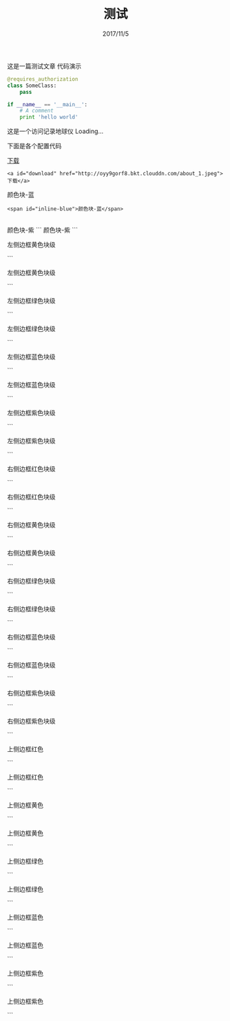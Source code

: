 ﻿---
title: 测试
date: 2017/11/5
categories:
- 
tags:
-  
---

这是一篇测试文章
代码演示

```python
@requires_authorization
class SomeClass:
    pass

if __name__ == '__main__':
    # A comment
    print 'hello world'
```


这是一个访问记录地球仪<i class="fa fa-spinner fa-spin fa-3x fa-fw"></i>
<span class="sr-only">Loading...</span>
<script type="text/javascript" src="//rf.revolvermaps.com/0/0/6.js?i=5fx3g873mf4&amp;m=7&amp;c=e63100&amp;cr1=ffffff&amp;f=arial&amp;l=0&amp;bv=90&amp;lx=-420&amp;ly=420&amp;hi=20&amp;he=7&amp;hc=a8ddff&amp;rs=80" async="async"></script>

<p id="div-border-top-red">下面是各个配置代码</p>

<a id="download" href="http://oyy9gorf8.bkt.clouddn.com/about_1.jpeg">下载</a>
```
<a id="download" href="http://oyy9gorf8.bkt.clouddn.com/about_1.jpeg">下载</a>
```


<span id="inline-blue">颜色块-蓝</span>
```
<span id="inline-blue">颜色块-蓝</span>
```
<br />
<span id="inline-purple">颜色块-紫</span>
```
<span id="inline-purple">颜色块-紫</span>
```
<br />
<p id="div-border-left-yellow">左侧边框黄色块级</p>
```
<p id="div-border-left-yellow">左侧边框黄色块级</p>
```
<br />
<p id="div-border-left-green">左侧边框绿色块级</p>
```
<p id="div-border-left-green">左侧边框绿色块级</p>
```
<br />
<p id="div-border-left-blue">左侧边框蓝色块级</p>
```
<p id="div-border-left-blue">左侧边框蓝色块级</p>
```
 
<p id="div-border-left-purple">左侧边框紫色块级</p>
```
<p id="div-border-left-purple">左侧边框紫色块级</p>
```
<br />
<p id="div-border-right-red">右侧边框红色块级</p>
```
<p id="div-border-right-red">右侧边框红色块级</p>
```
 <br />
<p id="div-border-right-yellow">右侧边框黄色块级</p>
```
<p id="div-border-right-yellow">右侧边框黄色块级</p>
```
 <br />
<p id="div-border-right-green">右侧边框绿色块级</p>
```
<p id="div-border-right-green">右侧边框绿色块级</p>
```
 <br />
<p id="div-border-right-blue">右侧边框蓝色块级</p>
```
<p id="div-border-right-blue">右侧边框蓝色块级</p>
```
 <br />
<p id="div-border-right-purple">右侧边框紫色块级</p>
```
<p id="div-border-right-purple">右侧边框紫色块级</p>
```
<br />
<p id="div-border-top-red">上侧边框红色</p>
```
<p id="div-border-top-red">上侧边框红色</p>
```
<br />
<p id="div-border-top-yellow">上侧边框黄色</p>
```
<p id="div-border-top-yellow">上侧边框黄色</p>
```
<br />
<p id="div-border-top-green">上侧边框绿色</p>
```
<p id="div-border-top-green">上侧边框绿色</p>
```
<br />
<p id="div-border-top-blue">上侧边框蓝色</p>
```
<p id="div-border-top-blue">上侧边框蓝色</p>
```
<br />
<p id="div-border-top-purple">上侧边框紫色</p>
```
<p id="div-border-top-purple">上侧边框紫色</p>
```
 